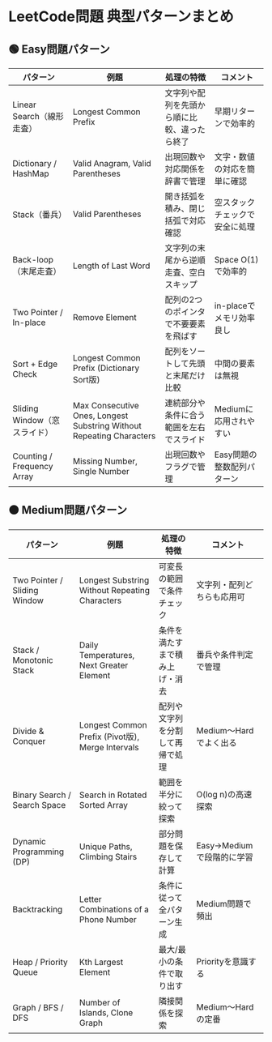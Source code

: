 # LeetCode問題 典型パターンまとめ

## 🟢 Easy問題パターン

| パターン | 例題 | 処理の特徴 | コメント |
|-----------|------|------------|----------|
| Linear Search（線形走査） | Longest Common Prefix | 文字列や配列を先頭から順に比較、違ったら終了 | 早期リターンで効率的 |
| Dictionary / HashMap | Valid Anagram, Valid Parentheses | 出現回数や対応関係を辞書で管理 | 文字・数値の対応を簡単に確認 |
| Stack（番兵） | Valid Parentheses | 開き括弧を積み、閉じ括弧で対応確認 | 空スタックチェックで安全に処理 |
| Back-loop（末尾走査） | Length of Last Word | 文字列の末尾から逆順走査、空白スキップ | Space O(1)で効率的 |
| Two Pointer / In-place | Remove Element | 配列の2つのポインタで不要要素を飛ばす | in-placeでメモリ効率良し |
| Sort + Edge Check | Longest Common Prefix (Dictionary Sort版) | 配列をソートして先頭と末尾だけ比較 | 中間の要素は無視 |
| Sliding Window（窓スライド） | Max Consecutive Ones, Longest Substring Without Repeating Characters | 連続部分や条件に合う範囲を左右でスライド | Mediumに応用されやすい |
| Counting / Frequency Array | Missing Number, Single Number | 出現回数やフラグで管理 | Easy問題の整数配列パターン |

## 🟠 Medium問題パターン

| パターン | 例題 | 処理の特徴 | コメント |
|-----------|------|------------|----------|
| Two Pointer / Sliding Window | Longest Substring Without Repeating Characters | 可変長の範囲で条件チェック | 文字列・配列どちらも応用可 |
| Stack / Monotonic Stack | Daily Temperatures, Next Greater Element | 条件を満たすまで積み上げ・消去 | 番兵や条件判定で管理 |
| Divide & Conquer | Longest Common Prefix (Pivot版), Merge Intervals | 配列や文字列を分割して再帰で処理 | Medium～Hardでよく出る |
| Binary Search / Search Space | Search in Rotated Sorted Array | 範囲を半分に絞って探索 | O(log n)の高速探索 |
| Dynamic Programming (DP) | Unique Paths, Climbing Stairs | 部分問題を保存して計算 | Easy→Mediumで段階的に学習 |
| Backtracking | Letter Combinations of a Phone Number | 条件に従って全パターン生成 | Medium問題で頻出 |
| Heap / Priority Queue | Kth Largest Element | 最大/最小の条件で取り出す | Priorityを意識する |
| Graph / BFS / DFS | Number of Islands, Clone Graph | 隣接関係を探索 | Medium～Hardの定番 |

